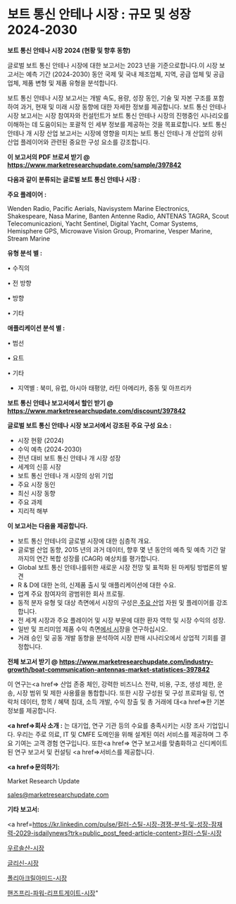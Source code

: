# 보트 통신 안테나 시장 : 규모 및 성장 2024-2030

<strong>보트 통신 안테나 시장 2024 (현황 및 향후 동향)</strong>

글로벌 보트 통신 안테나 시장에 대한 보고서는 2023 년을 기준으로합니다.이 시장 보고서는 예측 기간 (2024-2030) 동안 국제 및 국내 제조업체, 지역, 공급 업체 및 공급 업체, 제품 변형 및 제품 유형을 분석합니다.

보트 통신 안테나 시장 보고서는 개발 속도, 용량, 성장 동인, 기술 및 자본 구조를 포함하여 과거, 현재 및 미래 시장 동향에 대한 자세한 정보를 제공합니다. 보트 통신 안테나 시장 보고서는 시장 참여자와 컨설턴트가 보트 통신 안테나 시장의 진행중인 시나리오를 이해하는 데 도움이되는 포괄적 인 세부 정보를 제공하는 것을 목표로합니다. 보트 통신 안테나 개 시장 산업 보고서는 시장에 영향을 미치는 보트 통신 안테나 개 산업의 상위 산업 플레이어와 관련된 중요한 구성 요소를 강조합니다.



<strong>이 보고서의 PDF 브로셔 받기 @ <a href=https://www.marketresearchupdate.com/sample/397842>https://www.marketresearchupdate.com/sample/397842</a></strong>



<strong>다음과 같이 분류되는 글로벌 보트 통신 안테나 시장 :</strong>



<strong>주요 플레이어 :</strong>

Wenden Radio, Pacific Aerials, Navisystem Marine Electronics, Shakespeare, Nasa Marine, Banten Antenne Radio, ANTENAS TAGRA, Scout Telecomunicazioni, Yacht Sentinel, Digital Yacht, Comar Systems, Hemisphere GPS, Microwave Vision Group, Promarine, Vesper Marine, Stream Marine



<strong>유형 분석 별 :</strong>

• 수직의

• 전 방향

• 방향

• 기타



<strong>애플리케이션 분석 별 :</strong>

• 범선

• 요트

• 기타

<ul>
  <li>지역별 : 북미, 유럽, 아시아 태평양, 라틴 아메리카, 중동 및 아프리카</li>
</ul>


<strong>보트 통신 안테나 보고서에서 할인 받기 @ <a href=https://www.marketresearchupdate.com/discount/397842>https://www.marketresearchupdate.com/discount/397842</a></strong>



<strong>글로벌 보트 통신 안테나 시장 보고서에서 강조된 주요 구성 요소 :</strong>
<ul>
  <li>시장 현황 (2024)</li>
  <li>수익 예측 (2024-2030)</li>
  <li>전년 대비 보트 통신 안테나 개 시장 성장</li>
  <li>세계의 신흥 시장</li>
  <li>보트 통신 안테나 개 시장의 상위 기업</li>
  <li>주요 시장 동인</li>
  <li>최신 시장 동향</li>
  <li>주요 과제</li>
  <li>지리적 해부</li>
</ul>


<strong>이 보고서는 다음을 제공합니다.</strong>
<ul>
  <li>보트 통신 안테나의 글로벌 시장에 대한 심층적 개요.</li>
  <li>글로벌 산업 동향, 2015 년의 과거 데이터, 향후 몇 년 동안의 예측 및 예측 기간 말까지의 연간 복합 성장률 (CAGR) 예상치를 평가합니다.</li>
  <li>Global 보트 통신 안테나를위한 새로운 시장 전망 및 표적화 된 마케팅 방법론의 발견</li>
  <li>R &amp; D에 대한 논의, 신제품 출시 및 애플리케이션에 대한 수요.</li>
  <li>업계 주요 참여자의 광범위한 회사 프로필.</li>
  <li>동적 분자 유형 및 대상 측면에서 시장의 구성은<a href=> 주요 산</a>업 자원 및 플레이어를 강조합니다.</li>
  <li>전 세계 시장과 주요 플레이어 및 시장 부문에 대한 환자 역학 및 시장 수익의 성장.</li>
  <li>일반 및 프리미엄 제품 수익 측면<a href=>에서 시</a>장을 연구하십시오.</li>
  <li>거래 승인 및 공동 개발 동향을 분석하여 시장 판매 시나리오에서 상업적 기회를 결정합니다.</li>
</ul>



<strong>전체 보고서 받기 @ <a href=https://www.marketresearchupdate.com/industry-growth/boat-communication-antennas-market-statistices-397842>https://www.marketresearchupdate.com/industry-growth/boat-communication-antennas-market-statistices-397842</a></strong>

이 연구는<a href=> 산업 존중</a> 체인, 강력한 비즈니스 전략, 비용, 구조, 생성 제한, 운송, 시장 범위 및 제한 사용률을 통합합니다. 또한 시장 구성원 및 구성 프로파일 링, 연락처 데이터, 항목 / 혜택 침대, 소득 개발, 수익 창출 및 총 거래에 대<a href=>한 기본 </a>정보를 제공합니다.



<strong><a href=>회사 소</a>개 :</strong>
는 대기업, 연구 기관 등의 수요를 충족시키는 시장 조사 기업입니다. 우리는 주로 의료, IT 및 CMFE 도메인을 위해 설계된 여러 서비스를 제공하며 그 주요 기여는 고객 경험 연구입니다. 또한<a href=> 연구 보</a>고서를 맞춤화하고 신디케이트 된 연구 보고서 및 컨설팅 <a href=>서비스</a>를 제공합니다.



<strong><a href=>문의하기:</a></strong>

Market Research Update

sales@marketresearchupdate.com



<strong>기타 보고서:</strong>

<a href=https://kr.linkedin.com/pulse/컬러-스틸-시장-경쟁-분석-및-성장-잠재력-2029-isdailynews?trk=public_post_feed-article-content>컬러-스틸-시장</a>

<a href=https://www.linkedin.com/pulse/우르솔산-시장-현재-및-미래-성장-2029-survey-savvy-insights-360-analysis-kmzmf/>우르솔산-시장</a>

<a href=https://www.linkedin.com/pulse/글리신-시장-세분화-연구-및-목표-고객2029년-survey-spotlight-pro-24-analysis-ghkgf/>글리신-시장</a>

<a href=https://www.linkedin.com/pulse/폴리아크릴아미드-시장-동향-및-성장-전망-isdailynews-ezamf/>폴리아크릴아미드-시장</a>

<a href=https://www.linkedin.com/pulse/핸즈프리-파워-리프트게이트-시장-동향-및-성장-전망-trendsetters-talk-360-analysis-wsi6c/>핸즈프리-파워-리프트게이트-시장</a>"
